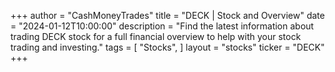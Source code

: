 +++
author = "CashMoneyTrades"
title = "DECK | Stock and Overview"
date = "2024-01-12T10:00:00"
description = "Find the latest information about trading DECK stock for a full financial overview to help with your stock trading and investing."
tags = [
"Stocks",
]
layout = "stocks"
ticker = "DECK"
+++
        


    
        